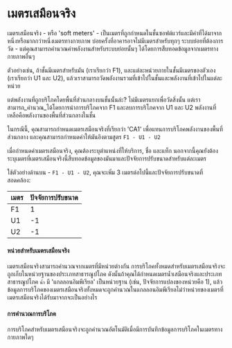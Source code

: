 # เมตรเสมือนจริง

เมตรเสมือนจริง - หรือ 'soft meters' - เป็นเมตรที่ถูกกำหนดในชั้นซอฟต์แวร์และมีค่าที่ได้มาจากหนึ่งหรือมากกว่าหนึ่งเมตรทางกายภาพ บ่อยครั้งที่อาคารอาจไม่มีเมตรสำหรับทุกๆ ระบบย่อยที่ต้องการวัด - แต่คุณสามารถคำนวณค่าพลังงานสำหรับระบบย่อยนั้นๆ ได้โดยการสืบทอดข้อมูลจากเมตรทางกายภาพอื่นๆ

ตัวอย่างเช่น, ถ้าชั้นมีเมตรสำหรับมัน (เราเรียกว่า F1), และแต่ละหน่วยภายในชั้นมีเมตรของตัวเอง (เราเรียกว่า U1 และ U2), แล้วเราสามารถวัดพลังงานรวมที่เข้าไปในชั้นและพลังงานที่เข้าไปในแต่ละหน่วย

แต่พลังงานที่ถูกบริโภคโดยพื้นที่ส่วนกลางบนชั้นนั้นล่ะ? ไม่มีเมตรแยกเพื่อวัดสิ่งนั้น แต่เราสามารถ_คำนวณ_ได้โดยการนำการบริโภคจาก F1 และลบการบริโภคจาก U1 และ U2 พลังงานที่เหลือคือพลังงานของพื้นที่ส่วนกลางในชั้น

ในกรณีนี้, คุณสามารถกำหนดเมตรเสมือนจริงที่เรียกว่า 'CA1' เพื่อแทนการบริโภคพลังงานของพื้นที่ส่วนกลาง และคุณสามารถกำหนดค่าให้มันอิงตามสูตร `F1 - U1 - U2`

เมื่อกำหนดค่าเมตรเสมือนจริง, คุณต้องระบุตำแหน่งที่ให้บริการ, ชื่อ และแท็ก นอกจากนี้คุณยังต้องระบุเมตรที่เมตรเสมือนจริงนี้สืบทอดข้อมูลของมันมาและปัจจัยการปรับขนาดสำหรับแต่ละเมตร

ใช้ตัวอย่างด้านบน - `F1 - U1 - U2`, คุณจะเพิ่ม 3 เมตรต่อไปนี้และปัจจัยการปรับขนาดที่สอดคล้อง:

| เมตร | ปัจจัยการปรับขนาด |
| ----- | -------------- |
| F1    | 1              |
| U1    | -1             |
| U2    | -1             |

#### หน่วยสำหรับเมตรเสมือนจริง

เมตรเสมือนจริงสามารถคำนวณจากเมตรที่มีหน่วยต่างกัน การบริโภคทั้งหมดสำหรับเมตรเสมือนจริงจะถูกเก็บในหน่วยฐานของประเภทสาธารณูปโภค ดังนั้นถ้าคุณได้กำหนดเมตรน้ำเสมือนจริงและประเภทสาธารณูปโภค `น้ำ` มี 'แกลลอนอิมพีเรียล' เป็นหน่วยฐาน (เช่น, ปัจจัยการแปลงของหน่วยคือ 1), แล้วข้อมูลการบริโภคของเมตรเสมือนจริงทั้งหมดจะถูกคำนวณในแกลลอนอิมพีเรียลไม่ว่าหน่วยของเมตรที่เมตรเสมือนจริงได้รับมาจากจะเป็นอย่างไร

#### การคำนวณการบริโภค

การบริโภคสำหรับเมตรเสมือนจริงจะถูกคำนวณอัตโนมัติเมื่อมีการบันทึกข้อมูลการบริโภคในเมตรทางกายภาพใดๆ